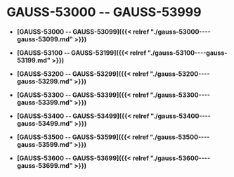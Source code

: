 # GAUSS-53000 -- GAUSS-53999<a name="ZH-CN_TOPIC_0302073461"></a>

-   **[GAUSS-53000 -- GAUSS-53099]({{< relref "./gauss-53000----gauss-53099.md" >}})**  

-   **[GAUSS-53100 -- GAUSS-53199]({{< relref "./gauss-53100----gauss-53199.md" >}})**  

-   **[GAUSS-53200 -- GAUSS-53299]({{< relref "./gauss-53200----gauss-53299.md" >}})**  

-   **[GAUSS-53300 -- GAUSS-53399]({{< relref "./gauss-53300----gauss-53399.md" >}})**  

-   **[GAUSS-53400 -- GAUSS-53499]({{< relref "./gauss-53400----gauss-53499.md" >}})**  

-   **[GAUSS-53500 -- GAUSS-53599]({{< relref "./gauss-53500----gauss-53599.md" >}})**  

-   **[GAUSS-53600 -- GAUSS-53699]({{< relref "./gauss-53600----gauss-53699.md" >}})**  


